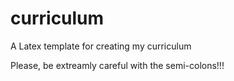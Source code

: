 # curriculum
A Latex template for creating my curriculum

Please, be extreamly careful with the semi-colons!!!
